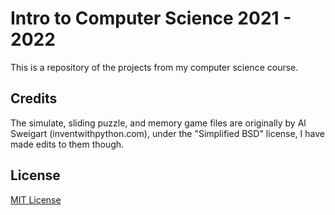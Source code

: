 # Intro to Computer Science 2021 - 2022
This is a repository of the projects from my computer science course.
## Credits
The simulate, sliding puzzle, and memory game files are originally by Al Sweigart (inventwithpython.com), under the "Simplified BSD" license, I have made edits to them though.
## License
[MIT License](https://choosealicense.com/licenses/mit/)
